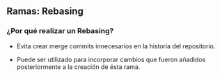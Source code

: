 ## Ramas: Rebasing

### ¿Por qué realizar un Rebasing?

* Evita crear merge commits innecesarios en la historia del repositorio.

* Puede ser utilizado para incorporar cambios que fueron añadidos posteriormente a la creación de ésta rama.

